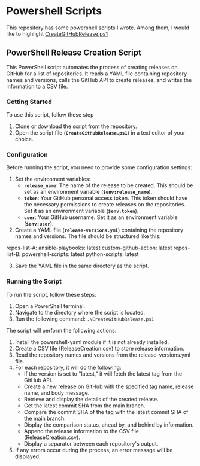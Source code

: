 # Powershell Scripts

This repository has some powershell scripts I wrote. Among them, I would like to highlight [CreateGitHubRelease.ps1](https://github.com/Leticia-Mendes/powershell-scripts/blob/main/CreateGitHubRelease.ps1)

## **PowerShell Release Creation Script**

This PowerShell script automates the process of creating releases on GitHub for a list of repositories. It reads a YAML file containing repository names and versions, calls the GitHub API to create releases, and writes the information to a CSV file.

### **Getting Started**

To use this script, follow these step

1. Clone or download the script from the repository.
2. Open the script file (**`CreateGitHubRelease.ps1`**) in a text editor of your choice.

### **Configuration**

Before running the script, you need to provide some configuration settings:

1. Set the environment variables:
    - **`release_name`**: The name of the release to be created. This should be set as an environment variable (**`$env:release_name`**).
    - **`token`**: Your GitHub personal access token. This token should have the necessary permissions to create releases on the repositories. Set it as an environment variable (**`$env:token`**).
    - **`user`**: Your GitHub username. Set it as an environment variable (**`$env:user`**).
2. Create a YAML file (**`release-versions.yml`**) containing the repository names and versions. The file should be structured like this:

repos-list-A:
  ansible-playbooks: latest
  custom-github-action: latest
repos-list-B:
  powershell-scripts: latest
  python-scripts: latest

3. Save the YAML file in the same directory as the script.

### **Running the Script**
To run the script, follow these steps:

1. Open a PowerShell terminal.
2. Navigate to the directory where the script is located.
3. Run the following command: `.\CreateGitHubRelease.ps1`

The script will perform the following actions:

1. Install the powershell-yaml module if it is not already installed.
2. Create a CSV file (ReleaseCreation.csv) to store release information.
3. Read the repository names and versions from the release-versions.yml file.
4. For each repository, it will do the following:
    - If the version is set to "latest," it will fetch the latest tag from the GitHub API.
    - Create a new release on GitHub with the specified tag name, release name, and body message.
    - Retrieve and display the details of the created release.
    - Get the latest commit SHA from the main branch.
    - Compare the commit SHA of the tag with the latest commit SHA of the main branch.
    - Display the comparison status, ahead by, and behind by information.
    - Append the release information to the CSV file (ReleaseCreation.csv).
    - Display a separator between each repository's output.
5. If any errors occur during the process, an error message will be displayed.
